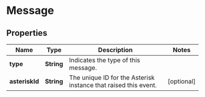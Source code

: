 
# Message

## Properties
Name | Type | Description | Notes
------------ | ------------- | ------------- | -------------
**type** | **String** | Indicates the type of this message. | 
**asteriskId** | **String** | The unique ID for the Asterisk instance that raised this event. |  [optional]



